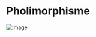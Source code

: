 # Pholimorphisme
![image](https://user-images.githubusercontent.com/101534291/169809131-e3df67f6-8f0d-4ec9-a568-546bba266e01.png)
